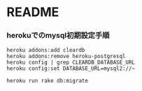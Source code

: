 # README

### herokuでのmysql初期設定手順

```
heroku addons:add cleardb
heroku addons:remove heroku-postgresql
heroku config | grep CLEARDB_DATABASE_URL
heroku config:set DATABASE_URL=mysql2://~

heroku run rake db:migrate
```